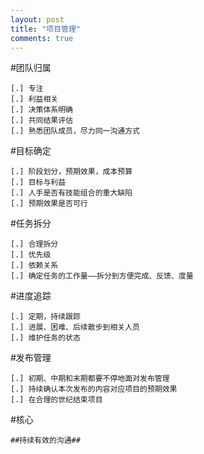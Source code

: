 ```yaml
---
layout: post
title: "项目管理"
comments: true
---
```

#团队归属

    [.] 专注
    [.] 利益相关
    [.] 决策体系明确
    [.] 共同结果评估
    [.] 熟悉团队成员，尽力同一沟通方式

#目标确定

    [.] 阶段划分，预期效果，成本预算
    [.] 目标与利益
    [.] 人手是否有技能组合的重大缺陷
    [.] 预期效果是否可行

#任务拆分

    [.] 合理拆分
    [.] 优先级
    [.] 依赖关系
    [.] 确定任务的工作量——拆分到方便完成、反馈、度量

#进度追踪

    [.] 定期，持续跟踪
    [.] 进展、困难、后续散步到相关人员
    [.] 维护任务的状态

#发布管理

    [.] 初期、中期和末期都要不停地面对发布管理
    [.] 持续确认本次发布的内容对应项目的预期效果
    [.] 在合理的世纪结束项目

#核心

    ##持续有效的沟通##